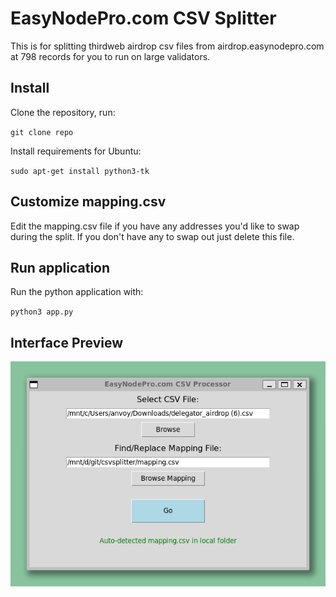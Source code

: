 # EasyNodePro.com CSV Splitter
This is for splitting thirdweb airdrop csv files from airdrop.easynodepro.com at 798 records for you to run on large validators.

## Install
Clone the repository, run:

`git clone repo`

Install requirements for Ubuntu:

`sudo apt-get install python3-tk`

## Customize mapping.csv
Edit the mapping.csv file if you have any addresses you'd like to swap during the split. If you don't have any to swap out just delete this file.

## Run application
Run the python application with:

`python3 app.py`

## Interface Preview

![Our application](https://github.com/easy-node-pro/csvsplitter/blob/main/csvsplitter.png?raw=true)